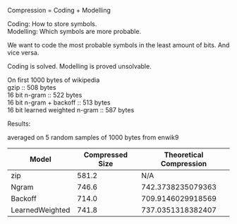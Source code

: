 Compression = Coding + Modelling

Coding: How to store symbols.  
Modelling: Which symbols are more probable.

We want to code the most probable symbols in the least amount of bits. And vice versa.

Coding is solved.
Modelling is proved unsolvable.

On first 1000 bytes of wikipedia  
gzip :: 508 bytes  
16 bit n-gram :: 522 bytes  
16 bit n-gram + backoff :: 513 bytes  
16 bit learned weighted n-gram :: 587 bytes

Results: 

 averaged on 5 random samples of 1000 bytes from enwik9

| Model | Compressed Size | Theoretical Compression |
| --- | --- | --- |
| zip | 581.2 | N/A |
| Ngram | 746.6 | 742.3738235079363 |
| Backoff | 714.0 | 709.9146029918569 |
| LearnedWeighted | 741.8 | 737.0351318382407 |
